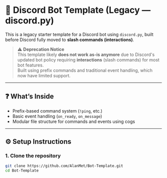 # 🧠 Discord Bot Template (Legacy — discord.py)

This is a legacy starter template for a Discord bot using `discord.py`, built before Discord fully moved to **slash commands (interactions)**.

> ⚠️ **Deprecation Notice**  
> This template likely **does not work as-is anymore** due to Discord's updated bot policy requiring **interactions** (slash commands) for most bot features.  
> Built using prefix commands and traditional event handling, which now have limited support.  

---

## ❓ What’s Inside

- Prefix-based command system (`!ping`, etc.)
- Basic event handling (`on_ready`, `on_message`)
- Modular file structure for commands and events using cogs

---

## ⚙️ Setup Instructions

### 1. Clone the repository
```bash
git clone https://github.com/AlanMet/Bot-Template.git
cd Bot-Template
```

